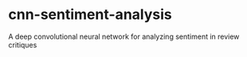# cnn-sentiment-analysis
A deep convolutional neural network for analyzing sentiment in review critiques
